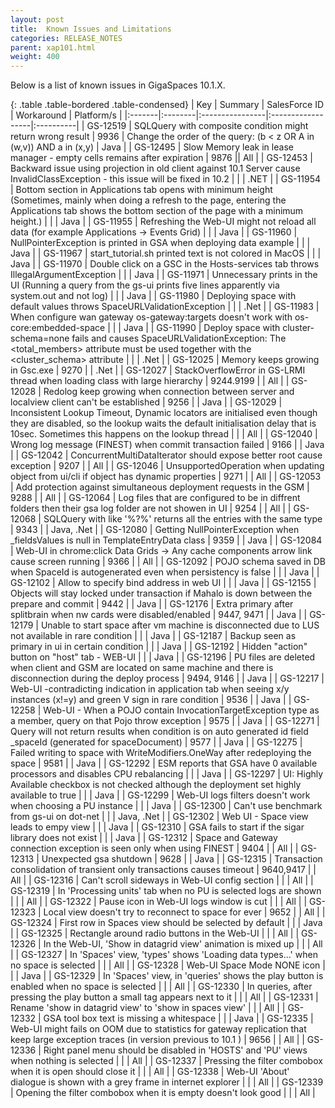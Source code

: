 ```yaml
---
layout: post
title:  Known Issues and Limitations
categories: RELEASE_NOTES
parent: xap101.html
weight: 400
---
```



Below is a list of known issues in GigaSpaces 10.1.X.



{: .table .table-bordered .table-condensed}
| Key | Summary | SalesForce ID | Workaround | Platform/s |
|:-------|:--------|:----------------|:------------------|:----------|
| <nobr>GS-12519</nobr> | SQLQuery with composite condition might return wrong result | 9936 | Change the order of the query: (b < z OR A in (w,v)) AND a in (x,y)  | Java |
| GS-12495 | Slow Memory leak in lease manager - empty cells remains after expiration | 9876 || All |
| GS-12453 | Backward issue using projection in old client against 10.1 Server cause InvalidClassException  - this issue will be fixed in 10.2 | | | .NET |
| <nobr>GS-11954</nobr> | Bottom section in Applications tab opens with minimum height (Sometimes, mainly when doing a refresh to the page, entering the Applications tab shows the bottom section of the page with a minimum height.) | | | Java |
| GS-11955 | Refreshing the Web-UI might not reload all data (for example Applications -> Events Grid) | | | Java |
| GS-11960 | NullPointerException is printed in GSA when deploying data example | | | Java |
| GS-11967 | start_tutorial.sh printed text is not colored in MacOS | | | Java |
| GS-11970 | Double click on a GSC in the Hosts-services tab throws IllegalArgumentException | | | Java |
| GS-11971 | Unnecessary prints in the UI (Running a query from the gs-ui prints five lines apparently via system.out and not log) | | | Java |
| GS-11980 | Deploying space with default values throws SpaceURLValidationException | | | .Net |
| GS-11983 | When configure wan gateway os-gateway:targets doesn't work with os-core:embedded-space  | | | Java |
| GS-11990 | Deploy space with cluster-schema=none fails and causes SpaceURLValidationException: The <total_members> attribute must be used together with the <cluster_schema> attribute | | | .Net |
| GS-12025 | Memory keeps growing in Gsc.exe | 9270 | | .Net |
| GS-12027 | StackOverflowError in GS-LRMI thread when loading class with large hierarchy | 9244.9199  | | All |
| GS-12028 | Redolog keep growing when connection between server and localview client can't be established | 9256 | | Java |
| GS-12029 | Inconsistent Lookup Timeout, Dynamic locators are initialised even though they are disabled, so the lookup waits the default initialisation delay that is 10sec. Sometimes this happens on the lookup thread | | | All |
| GS-12040 |  Wrong log message (FINEST) when commit transaction failed  | 9166 | | Java |
| GS-12042 |  ConcurrentMultiDataIterator should expose better root cause exception  | 9207 | | All |
| GS-12046 |  UnsupportedOperation when updating object from ui/cli if object has dynamic properties  | 9271 | | All |
| GS-12053 |  Add protection against simultaneous deployment requests in the GSM   | 9288  | | All |
| GS-12064 |  Log files that are configured to be in diffrent folders then their gsa log folder are not showen in UI  | 9254  | | All |
| GS-12068 |  SQLQuery with like '%?%' returns all the entries with the same type  | 9343  | | Java, .Net |
| GS-12080 |  Getting NullPointerException when _fieldsValues is null in TemplateEntryData class  | 9359  | | Java |
| GS-12084 |  Web-UI in chrome:click Data Grids -> Any cache components arrow link cause screen running | 9366  | | All |
| GS-12092 |  POJO schema saved in DB when SpaceId is autogenerated even when persistency is false | | | Java |
| GS-12102 |  Allow to specify bind address in web UI  | | | Java |
| GS-12155 |  Objects will stay locked under transaction if Mahalo is down between the prepare and commit  | 9442 | | Java |
| GS-12176 |  Extra primary after splitbrain when nw cards were disabled/enabled  | 9447, 9471  | | Java |
| GS-12179 |  Unable to start space after vm machine is disconnected due to LUS not available in rare condition | | | Java |
| GS-12187 |  Backup seen as primary in ui in certain condition  |  | | Java |
| GS-12192 |  Hidden "action" button on "host" tab - WEB-UI  | | | Java |
| GS-12196 |  PU files are deleted when client and GSM are located on same machine and there is disconnection during the deploy process | 9494, 9146  | | Java |
| GS-12217 |  Web-UI -contradicting indication in application tab when seeing x/y instances (x!=y) and green V sign in rare condition  | 9536 | | Java |
| GS-12258 | Web-UI - When a POJO contain InvocationTargetException type as a member, query on that Pojo throw exception | 9575 | | Java |
| GS-12271 | Query will not return results when condition is on auto generated id field _spaceId (generated for spaceDocument) | 9577 | | Java |
| GS-12275 | Failed writing to space with WriteModifiers.OneWay after redeploying the space | 9581 | | Java |
| GS-12292 | ESM reports that GSA have 0 available processors and disables CPU rebalancing | | | Java |
| GS-12297 | UI: Highly Available checkbox is not checked although the deployment set highly available to true  | | | Java |
| GS-12299 | Web-UI logs filters doesn't work when choosing a PU instance | | | Java |
| GS-12300 | Can't use benchmark from gs-ui on dot-net | | | Java, .Net |
| GS-12302 | Web UI - Space view leads to empy view | | | Java |
| GS-12310 | GSA fails to start if the sigar library does not exist | | | Java |
| GS-12312 | Space and Gateway connection exception is seen only when using FINEST | 9404 | | All |
| GS-12313 | Unexpected gsa shutdown | 9628 | | Java |
| GS-12315 | Transaction consolidation of transient only transactions causes timeout | 9640,9417 | | All |
| GS-12316 | Can't scroll sideways in Web-UI config section | | | All |
| GS-12319 | In 'Processing units' tab when no PU is selected logs are shown | | | All |
| GS-12322 | Pause icon in Web-UI logs window is cut | | | All |
| GS-12323 | Local view doesn't try to reconnect to space for ever | 9652 | | All |
| GS-12324 | First row in Spaces view should be selected by default | | | Java |
| GS-12325 | Rectangle around radio buttons in the Web-UI | | | All |
| GS-12326 | In the Web-UI, 'Show in datagrid view' animation is mixed up  | | | All |
| GS-12327 | In 'Spaces' view, 'types' shows 'Loading data types...' when no space is selected  | | | All |
| GS-12328 | Web-UI Space Mode NONE icon | | | Java |
| GS-12329 | In 'Spaces' view, in 'queries' shows the play button is enabled when no space is selected | | | All |
| GS-12330 | In queries, after pressing the play button a small tag appears next to it | | | All |
| GS-12331 | Rename 'show in datagrid view' to 'show in spaces view' | | | All |
| GS-12332 | GSA tool box text is missing a whitespace | | | Java |
| GS-12335 | Web-UI might fails on OOM due to statistics for gateway replication that keep large exception traces (in version previous to 10.1 ) | 9656 | | All |
| GS-12336 | Right panel menu should be disabled in 'HOSTS' and 'PU' views when nothing is selected  | | | All |
| GS-12337 | Pressing the filter combobox when it is open should close it | | | All |
| GS-12338 | Web-UI 'About' dialogue is shown with a grey frame in internet explorer | | | All |
| GS-12339 | Opening the filter combobox when it is empty doesn't look good | | | All |
